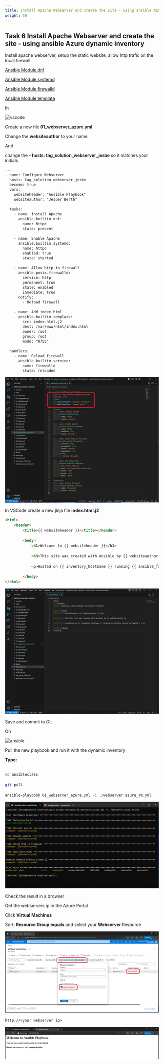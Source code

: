 ```yaml
---
title: Install Apache Webserver and create the site - using ansible Azure dynamic inventory
weight: 60
---
```


## Task 6 Install Apache Webserver and create the site - using ansible Azure dynamic inventory

Install apache webserver, setup the static website, allow http trafic on the local firewall

[Ansible Module dnf](https://docs.ansible.com/ansible/latest/modules/dnf_module.html)

[Ansible Module systemd](https://docs.ansible.com/ansible/latest/modules/systemd_module.html)

[Ansible Module firewalld](https://docs.ansible.com/ansible/latest/modules/firewalld_module.html)

[Ansible Module template](https://docs.ansible.com/ansible/latest/modules/template_module.html)

In

![vscode](/images/student-vscode.png)

Create a new file __01_webserver_azure.yml__

Change the __websiteauthor__ to your name

And

change the __- hosts: tag_solution_webserver_jesbe__ so it matches your initials

```ansible
---
- name: Configure Webserver
  hosts: tag_solution_webserver_jesbe
  become: true
  vars:
    websiteheader: "Ansible Playbook"
    websiteauthor: "Jesper Berth"

  tasks:
    - name: Install Apache
      ansible.builtin.dnf:
        name: httpd
        state: present

    - name: Enable Apache
      ansible.builtin.systemd:
        name: httpd
        enabled: true
        state: started

    - name: Allow http in firewall
      ansible.posix.firewalld:
        service: http
        permanent: true
        state: enabled
        immediate: true
      notify:
        - Reload firewall

    - name: Add index.html
      ansible.builtin.template:
        src: index.html.j2
        dest: /var/www/html/index.html
        owner: root
        group: root
        mode: "0755"

  handlers:
    - name: Reload firewall
      ansible.builtin.service:
        name: firewalld
        state: reloaded

```

![Alt text](images/021_webserver_playbook.png?raw=true "azure install httpd playbook")

In VSCode create a new jinja file __index.html.j2__

```html
<html>
    <header>
        <title>{{ websiteheader }}</title></header>

        <body>
            <h1>Welcome to {{ websiteheader }}</h1>

            <h3>This site was created with Ansible by {{ websiteauthor }}

            <p>Hosted on {{ inventory_hostname }} running {{ ansible_facts['os_family'] }}<p>

        </body>
</html>
```

![Alt text](images/022_webserver_template.png?raw=true "azure template")

Save and commit to Git

On

![ansible](/images/ansible.png)

Pull the new playbook and run it with the dynamic inventory

__Type:__

```bash

cd ansibleclass

git pull

ansible-playbook 01_webserver_azure.yml -i ./webserver.azure_rm.yml

```

![Alt text](images/023_webserver_run.png?raw=true "webserver playbook run")

Check the result in a browser

Get the webservers ip in the Azure Portal

Click __Virtual Machines__

Sort: __Resource Group equals__ and select your __Webserver__ Resource

![Alt text](images/025_webserver_ip.png?raw=true "webserver playbook run")

```code
http://<your webserver ip>
```

![Alt text](images/024_webserver_site.png?raw=true "webserver site")
